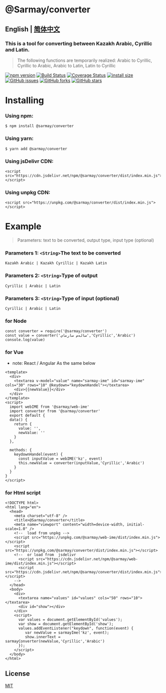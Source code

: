 # @Sarmay/converter

## English | [简体中文](https://github.com/Sarmay/sarmay-converter/blob/main/readme-CN.md)

### This is a tool for converting between Kazakh Arabic, Cyrillic and Latin.

> The following functions are temporarily realized: Arabic to Cyrillic, Cyrillic to Arabic, Arabic to Latin, Latin to Cyrillic

[![npm version](https://img.shields.io/npm/v/@sarmay/converter.svg?style=flat-square)](https://www.npmjs.org/package/@sarmay/converter)
[![Build Status](https://www.travis-ci.com/Sarmay/sarmay-converter.svg?branch=main)](https://www.travis-ci.com/Sarmay/sarmay-converter)    [![Coverage Status](https://coveralls.io/repos/github/Sarmay/sarmay-converter/badge.svg?branch=master)](https://coveralls.io/github/Sarmay/sarmay-converter?branch=master)   [![install size](https://packagephobia.now.sh/badge?p=@sarmay/converter)](https://packagephobia.now.sh/result?p=@sarmay/converter)
[![GitHub issues](https://img.shields.io/github/issues/Sarmay/sarmay-converter)](https://github.com/Sarmay/sarmay-converter/issues)   [![GitHub forks](https://img.shields.io/github/forks/Sarmay/sarmay-converter)](https://github.com/Sarmay/sarmay-converter/network)   [![GitHub stars](https://img.shields.io/github/stars/Sarmay/sarmay-converter)](https://github.com/Sarmay/sarmay-converter/stargazers)


# Installing

### Using npm:

```
$ npm install @sarmay/converter
```

### Using yarn:

```
$ yarn add @sarmay/converter
```

### Using jsDelivr CDN:

```
<script src="https://cdn.jsdelivr.net/npm/@sarmay/converter/dist/index.min.js"></script>
```
### Using unpkg CDN:

```
<script src="https://unpkg.com/@sarmay/converter/dist/index.min.js"></script>
```

# Example

> Parameters: text to be converted, output type, input type (optional)

### Parameters 1:  `<String>`The text to be converted

```
Kazakh Arabic | Kazakh Cyrillic | Kazakh Latin
```

### Parameters 2:  `<String>`Type of output

```
Cyrillic | Arabic | Latin
```

### Parameters 3:  `<String>`Type of input (optional)

```
Cyrillic | Arabic | Latin
```

### for Node

```
const converter = require('@sarmay/converter')
const value = converter('سالەم سارماي','Cyrillic','Arabic')
console.log(value)
```

### for Vue
-    note: React / Angular  As the same below

```
<template>
  <div>
    <textarea v-model="value" name="sarmay-ime" id="sarmay-ime" cols="30" rows="10" @keydown="keydownHandel"></textarea>
    <div>{{newValue}}</div>
  </div>
</template>
<script>
  import webIME from '@sarmay/web-ime'
  import converter from '@sarmay/converter'
  export default {
  data() {
    return {
      value: '',
      newValue: ''
    }
  },

  methods: {
    keydownHandel(event) {
      const inputValue = webIME('kz', event)
      this.newValue = converter(inputValue,'Cyrillic','Arabic')
    }
  }
}
</script>
```
### for Html script

```
<!DOCTYPE html>
<html lang="en">
  <head>
    <meta charset="utf-8" />
    <title>@Sarmay/converter</title>
    <meta name="viewport" content="width=device-width, initial-scale=1.0" />
    <!--  load from unpkg -->
    <script src="https://unpkg.com/@sarmay/web-ime/dist/index.min.js"></script>
    <script src="https://unpkg.com/@sarmay/converter/dist/index.min.js"></script>
    <!--  or load from  jsdelivr
      <script src="https://cdn.jsdelivr.net/npm/@sarmay/web-ime/dist/index.min.js"></script>
      <script src="https://cdn.jsdelivr.net/npm/@sarmay/converter/dist/index.min.js"></script>
    -->
  </head>
  <body>
    <div>
      <textarea name="values" id="values" cols="50" rows="10"></textarea>
      <div id="show"></div>
    </div>
    <script>
      var values = document.getElementById('values');
      var show = document.getElementById('show');
      values.addEventListener("keydown", function(event) {
         var newValue = sarmayIme('kz', event);
         show.innerText = sarmayConverter(newValue,'Cyrillic','Arabic')
      });
    </script>
  </body>
</html>
```

## License

[MIT](LICENSE)